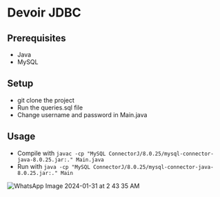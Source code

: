 # Devoir JDBC

## Prerequisites
- Java
- MySQL

## Setup
- git clone the project
- Run the queries.sql file
- Change username and password in Main.java

## Usage
- Compile with `javac -cp "MySQL ConnectorJ/8.0.25/mysql-connector-java-8.0.25.jar:." Main.java` 
- Run with `java -cp "MySQL ConnectorJ/8.0.25/mysql-connector-java-8.0.25.jar:." Main`

![WhatsApp Image 2024-01-31 at 2 43 35 AM](https://github.com/CarelleLoucas/devoir-jdbc/assets/119422070/8ce2161e-658c-4bd7-bcb9-85b1692ca8c9)
